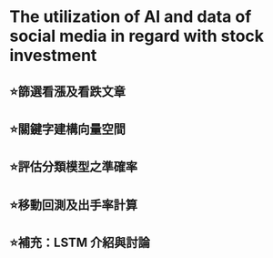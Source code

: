# The utilization of AI and data of social media in regard with stock investment

## ⭐篩選看漲及看跌文章
## ⭐關鍵字建構向量空間
## ⭐評估分類模型之準確率
## ⭐移動回測及出手率計算
## ⭐補充：LSTM 介紹與討論
